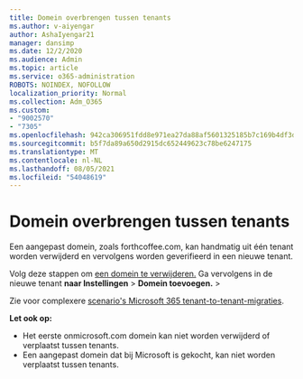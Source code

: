 ```yaml
---
title: Domein overbrengen tussen tenants
ms.author: v-aiyengar
author: AshaIyengar21
manager: dansimp
ms.date: 12/2/2020
ms.audience: Admin
ms.topic: article
ms.service: o365-administration
ROBOTS: NOINDEX, NOFOLLOW
localization_priority: Normal
ms.collection: Adm_O365
ms.custom:
- "9002570"
- "7305"
ms.openlocfilehash: 942ca306951fdd8e971ea27da88af5601325185b7c169b4df3dfd9e43e1650c5
ms.sourcegitcommit: b5f7da89a650d2915dc652449623c78be6247175
ms.translationtype: MT
ms.contentlocale: nl-NL
ms.lasthandoff: 08/05/2021
ms.locfileid: "54048619"
---
```

# <a name="transfer-domain-between-tenants"></a>Domein overbrengen tussen tenants

Een aangepast domein, zoals forthcoffee.com, kan handmatig uit één tenant worden verwijderd en vervolgens worden geverifieerd in een nieuwe tenant.

Volg deze stappen om [een domein te verwijderen.](https://docs.microsoft.com/microsoft-365/admin/get-help-with-domains/remove-a-domain) Ga vervolgens in de nieuwe tenant **naar Instellingen**  >  **Domein toevoegen.**  >  

Zie voor complexere [scenario's Microsoft 365 tenant-to-tenant-migraties](https://docs.microsoft.com/microsoft-365/enterprise/microsoft-365-tenant-to-tenant-migrations).

**Let ook op:**
- Het eerste onmicrosoft.com domein kan niet worden verwijderd of verplaatst tussen tenants.
- Een aangepast domein dat bij Microsoft is gekocht, kan niet worden verplaatst tussen tenants.